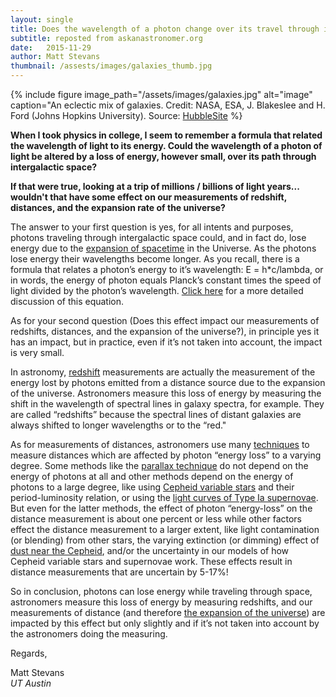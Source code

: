 ```yaml
---
layout: single
title: Does the wavelength of a photon change over its travel through intergalactic space?
subtitle: reposted from askanastronomer.org
date:   2015-11-29
author: Matt Stevans
thumbnail: /assests/images/galaxies_thumb.jpg
---
```



{% include figure image_path="/assets/images/galaxies.jpg" alt="image" caption="An eclectic mix of galaxies. Credit: NASA, ESA, J. Blakeslee and H. Ford (Johns Hopkins University). Source: [HubbleSite](http://hubblesite.org/newscenter/archive/releases/2004/21/image/a/">HubbleSite) %}

**When I took physics in college, I seem to remember a formula that related the wavelength of light to its energy. Could the wavelength of a photon of light be altered by a loss of energy, however small, over its path through intergalactic space?**

**If that were true, looking at a trip of millions / billions of light years... wouldn't that have some effect on our measurements of redshift, distances, and the expansion rate of the universe?**


The answer to your first question is yes, for all intents and purposes, photons traveling through intergalactic space could, and in fact do, lose energy due to the [expansion of spacetime](https://en.wikipedia.org/wiki/Metric_expansion_of_space) in the Universe. As the photons lose energy their wavelengths become longer. As you recall, there is a formula that relates a photon’s energy to it’s wavelength: E = h*c/lambda, or in words, the energy of photon equals Planck’s constant times the speed of light divided by the photon’s wavelength. [Click here](https://en.wikipedia.org/wiki/Photon_energy) for a more detailed discussion of this equation.

As for your second question (Does this effect impact our measurements of redshifts, distances, and the expansion of the universe?), in principle yes it has an impact, but in practice, even if it’s not taken into account, the impact is very small.

In astronomy, [redshift](https://en.wikipedia.org/wiki/Redshift) measurements are actually the measurement of the energy lost by photons emitted from a distance source due to the expansion of the universe. Astronomers measure this loss of energy by measuring the shift in the wavelength of spectral lines in galaxy spectra, for example. They are called “redshifts” because the spectral lines of distant galaxies are always shifted to longer wavelengths or to the “red."

As for measurements of distances, astronomers use many [techniques](https://en.wikipedia.org/wiki/Cosmic_distance_ladder) to measure distances which are affected by photon “energy loss” to a varying degree. Some methods like the [parallax technique](https://en.wikipedia.org/wiki/Parallax) do not depend on the energy of photons at all and other methods depend on the energy of photons to a large degree, like using [Cepheid variable stars](https://en.wikipedia.org/wiki/Cepheid_variable) and their period-luminosity relation, or using the [light curves of Type Ia supernovae](https://en.wikipedia.org/wiki/Cosmic_distance_ladder#Type_Ia_light_curves). But even for the latter methods, the effect of photon “energy-loss” on the distance measurement is about one percent or less while other factors effect the distance measurement to a larger extent, like light contamination (or blending) from other stars, the varying extinction (or dimming) effect of [dust near the Cepheid](https://en.wikipedia.org/wiki/Cosmic_distance_ladder#Classical_Cepheids), and/or the uncertainty in our models of how Cepheid variable stars and supernovae work. These effects result in distance measurements that are uncertain by 5-17%! 

So in conclusion, photons can lose energy while traveling through space, astronomers measure this loss of energy by measuring redshifts, and our measurements of distance (and therefore [the expansion of the universe](https://en.wikipedia.org/wiki/Hubble%27s_law)) are impacted by this effect but only slightly and if it’s not taken into account by the astronomers doing the measuring.

Regards,

Matt Stevans<br>
*UT Austin*